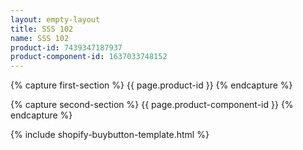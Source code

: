 ```yaml
---
layout: empty-layout
title: SSS 102
name: SSS 102
product-id: 7439347187937
product-component-id: 1637033748152
---
```


<!----------BBBB capture section 1-------------->
{% capture first-section %}
{{ page.product-id }}
{% endcapture %}
<!----------EEEE capture section 1-------------->



<!----------BBBB capture section 2-------------->

{% capture second-section %}
{{ page.product-component-id }}
{% endcapture %}
<!----------EEEE capture section 2-------------->



<!----------BBBB include the template for multiple content insertions-------------->
{% include shopify-buybutton-template.html %}
<!----------EEEE include the template for multiple content insertions-------------->
